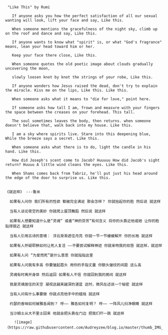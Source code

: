 

     "Like This" by Rumi 

       If anyone asks you how the perfect satisfaction of all our sexual wanting will look, lift your face and say, Like this. 

       When someone mentions the gracefulness of the night sky, climb up on the roof and dance and say, Like this.

       If anyone wants to know what "spirit" is, or what "God's fragrance" means, lean your head toward him or her. 
       
       Keep your face there close, Like this. 

       When someone quotes the old poetic image about clouds gradually uncovering the moon, 
       
       slowly loosen knot by knot the strings of your robe, Like this.

       If anyone wonders how Jesus raised the dead, don't try to explain the miracle. Kiss me on the lips, Like this. Like this. 

       When someone asks what it means to "die for love," point here. 

       If someone asks how tall I am, frown and measure with your fingers the space between the creases on your forehead. This tall. 

       The soul sometimes leaves the body, then returns. when someone doesn't believe that, walk back into my house. Like this. 

       I am a sky where spirits live. Stare into this deepening blue, While the breeze says a secret. Like this. 

       When someone asks what there is to do, light the candle in his hand. Like this. 

       How did Joseph's scent come to Jacob? Huuuuu How did Jacob's sight return? Huuuu A little wind cleans the eyes. Like this. 

       When Shams comes back from Tabriz, he'll put just his head around the edge of the door to surprise us. Like this. 

   
    《就这样》 ---鲁米 

      如果有人问你 我们所有的性欲 都被完全满足 那会怎样？ 你就抬起你的脸 然后说 就这样 

      当有人谈论夜空的美妙 你就爬上屋顶舞蹈 然后说 就这样

      如果有人想要知道什么是“灵魂” 或者“神的芬芳”有何含义 将你的头靠近他或她 让你的脸贴得很近 就这样 

      当有人引用古诗的意境： 浮云渐渐遮住月亮 你就一节一节缓缓解开 你的长袍 就这样 

      如果有人怀疑耶稣如何让死人复活 ——不要尝试解释神迹 你就亲吻我的双唇 就这样，就这样 

      如果有人问 “为爱而死”是什么意思 你就指指这里 

      如果有人问我有多高 你要皱起眉头 用你的手指丈量 你额头皱纹的间距 这么高 

      灵魂有时离开身体 然后返回 如果有人不信 你就回到我的房间 就这样 

      我是灵魂居住的天空 凝视这越来越深的湛蓝 这时，微风在述说一个秘密 就这样 

      当有人问有什么事要做 你就点亮他手中的蜡烛 就这样 

      约瑟的香味如何被雅各闻到？ 呼—— 雅各如何复明？ 呼—— 一阵风儿扫净眼睛 就这样 

      当沙姆士从大不里士回来 他就会把头靠在门边 把我们吓一跳 就这样

        ![image]（https://raw.githubusercontent.com/Audreyzee/blog.io/master/thumb_IMG_7833_1024.jpg）


